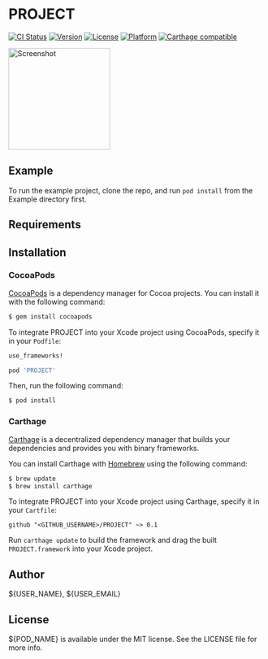 # PROJECT

[![CI Status](http://img.shields.io/travis/<GITHUB_USERNAME>/PROJECT.svg?style=flat)](https://travis-ci.org/<GITHUB_USERNAME>/PROJECT)
[![Version](https://img.shields.io/cocoapods/v/PROJECT.svg?style=flat)](https://cocoapods.org/pods/PROJECT)
[![License](https://img.shields.io/cocoapods/l/PROJECT.svg?style=flat)](https://cocoapods.org/pods/PROJECT)
[![Platform](https://img.shields.io/cocoapods/p/PROJECT.svg?style=flat)](https://cocoapods.org/pods/PROJECT)
[![Carthage compatible](https://img.shields.io/badge/Carthage-compatible-4BC51D.svg?style=flat)](https://github.com/Carthage/Carthage)

<a href="placehold.it/400?text=Screen+shot"><img width=200 height=200 src="placehold.it/400?text=Screen+shot" alt="Screenshot" /></a>


## Example

To run the example project, clone the repo, and run `pod install` from the Example directory first.


## Requirements


## Installation

### CocoaPods

[CocoaPods](http://cocoapods.org) is a dependency manager for Cocoa projects. You can install it with the following command:

```bash
$ gem install cocoapods
```

To integrate PROJECT into your Xcode project using CocoaPods, specify it in your `Podfile`:

```ruby
use_frameworks!

pod 'PROJECT'
```

Then, run the following command:

```bash
$ pod install
```


### Carthage

[Carthage](https://github.com/Carthage/Carthage) is a decentralized dependency manager that builds your dependencies and provides you with binary frameworks.

You can install Carthage with [Homebrew](http://brew.sh/) using the following command:

```bash
$ brew update
$ brew install carthage
```

To integrate PROJECT into your Xcode project using Carthage, specify it in your `Cartfile`:

```ogdl
github "<GITHUB_USERNAME>/PROJECT" ~> 0.1
```

Run `carthage update` to build the framework and drag the built `PROJECT.framework` into your Xcode project.


## Author

${USER_NAME}, ${USER_EMAIL}


## License

${POD_NAME} is available under the MIT license. See the LICENSE file for more info.
